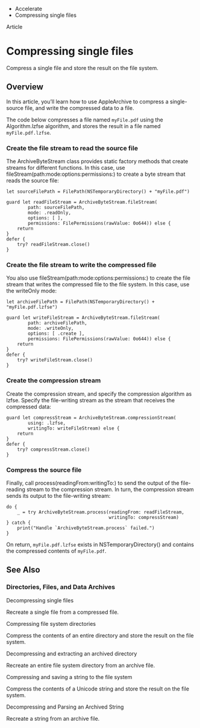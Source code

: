

- Accelerate
-  Compressing single files 

Article

# Compressing single files

Compress a single file and store the result on the file system.

## Overview

In this article, you’ll learn how to use AppleArchive to compress a single-source file, and write the compressed data to a file.

The code below compresses a file named `myFile.pdf` using the Algorithm.lzfse algorithm, and stores the result in a file named `myFile.pdf.lzfse`.

### Create the file stream to read the source file

The ArchiveByteStream class provides static factory methods that create streams for different functions. In this case, use fileStream(path:mode:options:permissions:) to create a byte stream that reads the source file:

```
let sourceFilePath = FilePath(NSTemporaryDirectory() + "myFile.pdf")

guard let readFileStream = ArchiveByteStream.fileStream(
        path: sourceFilePath,
        mode: .readOnly,
        options: [ ],
        permissions: FilePermissions(rawValue: 0o644)) else {
    return
}
defer {
    try? readFileStream.close()
}
```

### Create the file stream to write the compressed file

You also use fileStream(path:mode:options:permissions:) to create the file stream that writes the compressed file to the file system. In this case, use the writeOnly mode:

```
let archiveFilePath = FilePath(NSTemporaryDirectory() + "myFile.pdf.lzfse")

guard let writeFileStream = ArchiveByteStream.fileStream(
        path: archiveFilePath,
        mode: .writeOnly,
        options: [ .create ],
        permissions: FilePermissions(rawValue: 0o644)) else {
    return
}
defer {
    try? writeFileStream.close()
}
```

### Create the compression stream

Create the compression stream, and specify the compression algorithm as lzfse. Specify the file-writing stream as the stream that receives the compressed data:

```
guard let compressStream = ArchiveByteStream.compressionStream(
        using: .lzfse,
        writingTo: writeFileStream) else {
    return
}
defer {
    try? compressStream.close()
}
```

### Compress the source file

Finally, call process(readingFrom:writingTo:) to send the output of the file-reading stream to the compression stream. In turn, the compression stream sends its output to the file-writing stream:

```
do {
    _ = try ArchiveByteStream.process(readingFrom: readFileStream,
                                      writingTo: compressStream)
} catch {
    print("Handle `ArchiveByteStream.process` failed.")
}
```

On return, `myFile.pdf.lzfse` exists in NSTemporaryDirectory() and contains the compressed contents of `myFile.pdf`.

## See Also

### Directories, Files, and Data Archives

Decompressing single files

Recreate a single file from a compressed file.

Compressing file system directories

Compress the contents of an entire directory and store the result on the file system.

Decompressing and extracting an archived directory

Recreate an entire file system directory from an archive file.

Compressing and saving a string to the file system

Compress the contents of a Unicode string and store the result on the file system.

Decompressing and Parsing an Archived String

Recreate a string from an archive file.

